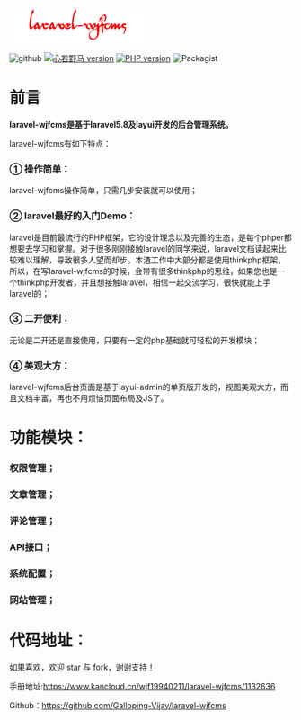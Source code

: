 ![default](./public/static/docs/images/logo.png)

![github](https://img.shields.io/badge/build-passing-green.svg)
<a href=""><img src="https://img.shields.io/badge/微信公众号-心若野马-green.svg" alt="心若野马 version" height="18"></a>
<a href="https://badge.fury.io/ph/galloping-vijay%2Flaravel-wjfcms"><img src="https://badge.fury.io/ph/galloping-vijay%2Flaravel-wjfcms.svg" alt="PHP version" height="18"></a>
![Packagist](https://img.shields.io/packagist/l/galloping-vijay/laravel-wjfcms.svg)

# 前言

**laravel-wjfcms是基于laravel5.8及layui开发的后台管理系统。**

laravel-wjfcms有如下特点：

### ①  操作简单：

laravel-wjfcms操作简单，只需几步安装就可以使用；

### ②  laravel最好的入门Demo：

laravel是目前最流行的PHP框架，它的设计理念以及完善的生态，是每个phper都想要去学习和掌握。对于很多刚刚接触laravel的同学来说，laravel文档读起来比较难以理解，导致很多人望而却步。本渣工作中大部分都是使用thinkphp框架，所以，在写laravel-wjfcms的时候，会带有很多thinkphp的思维，如果您也是一个thinkphp开发者，并且想接触laravel，相信一起交流学习，很快就能上手laravel的；

### ③  二开便利：

无论是二开还是直接使用，只要有一定的php基础就可轻松的开发模块；

### ④ 美观大方：

laravel-wjfcms后台页面是基于layui-admin的单页版开发的，视图美观大方，而且文档丰富，再也不用烦恼页面布局及JS了。

# 功能模块：

### 权限管理；

### 文章管理；

### 评论管理；

### API接口；

### 系统配置；

### 网站管理；

# 代码地址：

如果喜欢，欢迎 star 与 fork，谢谢支持！

手册地址:https://www.kancloud.cn/wjf19940211/laravel-wjfcms/1132636

Github：https://github.com/Galloping-Vijay/laravel-wjfcms

